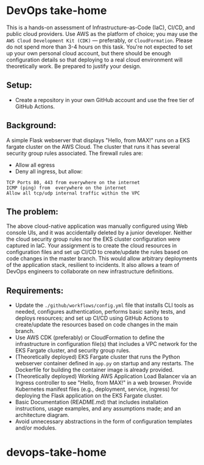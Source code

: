 # DevOps take-home
This is a hands-on assessment of Infrastructure-as-Code (IaC), CI/CD, and public cloud providers. Use AWS as the platform of choice; you may use the `AWS Cloud Development Kit (CDK)` — preferably, or `CloudFormation`. Please do not spend more than 3-4 hours on this task. You're not expected to set up your own personal cloud account, but there should be enough configuration details so that deploying to a real cloud environment will theoretically work. Be prepared to justify your design.

## Setup:
- Create a repository in your own GitHub account and use the free tier of GitHub Actions.

## Background:
A simple Flask webserver that displays "Hello, from MAX!" runs on a EKS fargate cluster on the AWS Cloud. The cluster that runs it has several security group rules associated. The firewall rules are:

- Allow all egress
- Deny all ingress, but allow:
```
TCP Ports 80, 443 from everywhere on the internet
ICMP (ping) from  everywhere on the internet
Allow all tcp/udp internal traffic within the VPC
```

## The problem:
The above cloud-native application was manually configured using Web console UIs, and it was accidentally deleted by a junior developer. Neither the cloud security group rules nor the EKS cluster configuration were captured in IaC. Your assignment is to create the cloud resources in configuration files and set up CI/CD to create/update the rules based on code changes in the master branch. This would allow arbitrary deployments of the application stack, resilient to incidents. It also allows a team of DevOps engineers to collaborate on new infrastructure definitions.

## Requirements:
- Update the `./github/workflows/config.yml` file that installs CLI tools as needed, configures authentication, performs basic sanity tests, and deploys resources; and set up CI/CD using GitHub Actions to create/update the resources based on code changes in the main branch.
- Use AWS CDK (preferably) or CloudFormation to define the infrastructure in configuration file(s) that includes a VPC network for the EKS Fargate cluster, and security group rules.
- (Theoretically deployed) EKS Fargate cluster that runs the Python webserver container defined in `app.py` on startup and any restarts. The Dockerfile for building the container image is already provided.
- (Theoretically deployed) Working AWS Application Load Balancer via an Ingress controller to see "Hello, from MAX!" in a web browser. Provide Kubernetes manifest files (e.g., deployment, service, ingress) for deploying the Flask application on the EKS Fargate cluster.
- Basic Documentation (README.md) that includes installation instructions, usage examples, and any assumptions made; and an architecture diagram.
- Avoid unnecessary abstractions in the form of configuration templates and/or modules.
# devops-take-home
